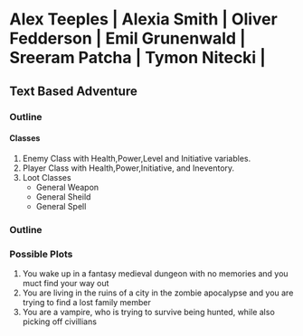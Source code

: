 # Alex Teeples | Alexia Smith | Oliver Fedderson | Emil Grunenwald | Sreeram Patcha | Tymon Nitecki |
##  Text Based Adventure


### Outline
#### Classes
1. Enemy Class with Health,Power,Level and Initiative variables.
2. Player Class with Health,Power,Initiative, and Ineventory.
3. Loot Classes
    * General Weapon
    * General Sheild
    * General Spell

    
### Outline
### Possible Plots
1. You wake up in a fantasy medieval dungeon with no memories and you muct find your way out
1. You are living in the ruins of a city in the zombie apocalypse and you are trying to find a lost family member
1. You are a vampire, who is trying to survive being hunted, while also picking off civillians
